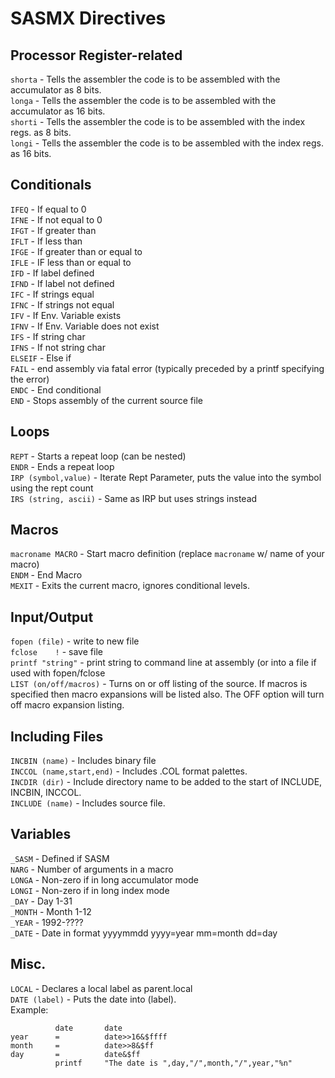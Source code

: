 # SASMX Directives

## Processor Register-related
``shorta``  - Tells the assembler the code is to be assembled with the accumulator as 8 bits.  
``longa``  - Tells the assembler the code is to be assembled with the accumulator as 16 bits.  
``shorti`` - Tells the assembler the code is to be assembled with the index regs. as 8 bits.  
``longi``  - Tells the assembler the code is to be assembled with the index regs. as 16 bits.  
## Conditionals
``IFEQ`` - If equal to 0  
``IFNE`` - If not equal to 0  
``IFGT`` - If greater than  
``IFLT`` - If less than  
``IFGE`` - If greater than or equal to  
``IFLE`` - IF less than or equal to  
``IFD`` - If label defined  
``IFND`` - If label not defined  
``IFC`` - If strings equal  
``IFNC`` - If strings not equal  
``IFV`` - If Env. Variable exists  
``IFNV`` - If Env. Variable does not exist  
``IFS`` - If string char  
``IFNS`` - If not string char  
``ELSEIF`` - Else if  
``FAIL`` - end assembly via fatal error (typically preceded by a printf specifying the error)  
``ENDC`` - End conditional  
``END`` - Stops assembly of the current source file  
## Loops
``REPT`` - Starts a repeat loop (can be nested)  
``ENDR`` - Ends a repeat loop  
``IRP (symbol,value)`` - Iterate Rept Parameter, puts the value into the symbol using the rept count  
``IRS (string, ascii)`` - Same as IRP but uses strings instead  
## Macros
``macroname	MACRO`` - Start macro definition (replace ``macroname`` w/ name of your macro)  
``ENDM`` - End Macro  
``MEXIT`` - Exits the current macro, ignores conditional levels.  
## Input/Output
``fopen	(file)`` - write to new file  
``fclose	!`` - save file  
``printf "string"`` - print string to command line at assembly (or into a file if used with fopen/fclose  
``LIST (on/off/macros)`` - Turns on or off listing of the source. If macros is specified then macro expansions will be listed also. The OFF option will turn off macro expansion listing.  
## Including Files
``INCBIN (name)`` - Includes binary file  
``INCCOL (name,start,end)`` - Includes .COL format palettes.  
``INCDIR (dir)`` - Include directory name to be added to the start of INCLUDE, INCBIN, INCCOL.  
``INCLUDE (name)`` - Includes source file.  
## Variables
``_SASM`` - Defined if SASM  
``NARG`` - Number of arguments in a macro  
``LONGA`` - Non-zero if in long accumulator mode  
``LONGI`` - Non-zero if in long index mode  
``_DAY`` - Day 1-31  
``_MONTH`` - Month 1-12  
``_YEAR`` - 1992-????  
``_DATE`` - Date in format yyyymmdd  yyyy=year mm=month dd=day  
## Misc.
``LOCAL`` - Declares a local label as parent.local  
``DATE (label)`` - Puts the date into (label).  
Example:  
```
          date       date
year      =          date>>16&$ffff
month     =          date>>8&$ff
day       =          date&$ff
          printf     "The date is ",day,"/",month,"/",year,"%n"
```
